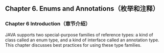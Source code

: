 ## Chapter 6. Enums and Annotations（枚举和注释）

### Chapter 6 Introduction（章节介绍）

JAVA supports two special-purpose families of reference types: a kind of class called an enum type, and a kind of interface called an annotation type. This chapter discusses best practices for using these type families.
